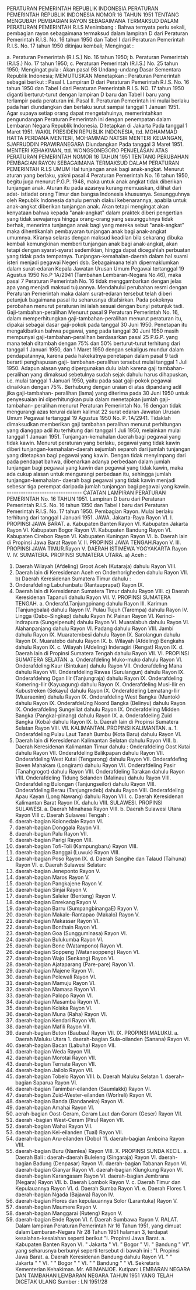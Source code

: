  PERATURAN PEMERINTAH REPUBLIK INDONESIA PERATURAN PEMERINTAH REPUBLIK INDONESIA NOMOR 16 TAHUN 1951 TENTANG MENGUBAH PEMBAGIAN RAYON SEBAGAIMANA TERMAKSUD DALAM PERATURAN PEMERINTAH R.I.S
Menimbang :
 Bahwa ternyata perlu sekali, pembagian rayon sebagaimana termaksud dalam lampiran D dari Peraturan Pemerintah R.I.S. No. 16 tahun 1950 dan Tabel I dari Peraturan Pemerintah R.I.S. No. 17 tahun 1950 ditinjau kembali;
Mengingat :

a. Peraturan Pemerintah (R.I.S.) No. 16 tahun 1950;
b. Peraturan Pemerintah (R.I.S.) No. 17 tahun 1950;
c. Peraturan Pemerintah (R.I.S.) No. 25 tahun 1950; Mengingat pula : Akan pasal 98 Undang-undang Dasar Sementara Republik Indonesia; MEMUTUSKAN Menetapkan : Peraturan Pemerintah sebagai berikut : Pasal I. Lampiran D dari Peraturan Pemerintah R.I.S. No. 16 tahun 1950 dan Tabel I dari Peraturan Pemerintah R.I.S. NO. 17 tahun 1950 diganti berturut-turut dengan lampiran D baru dan Tabel I baru yang terlampir pada peraturan ini. Pasal II. Peraturan Pemerintah ini mulai berlaku pada hari diundangkan dan berlaku surut sampai tanggal 1 Januari 1951. Agar supaya setiap orang dapat mengetahuinya, memerintahkan pengundangan Peraturan Pemerintah ini dengan penempatan dalam Lembaran Negara Republik Indonesia. Ditetapkan di Jakarta Pada tanggal 1 Maret 1951. WAKIL PRESIDEN REPUBLIK INDONESIA, ttd. MOHAMMAD HATTA PERDANA MENTERI, MOHAMMAD NATSIR MENTERI KEUANGAN, SJAFRUDDIN PRAWIRANEGARA Diundangkan Pada tanggal 3 Maret 1951. MENTERI KEHAKIMAN, ttd. WONGSONEGORO PENJELASAN ATAS PERATURAN PEMERINTAH NOMOR 16 TAHUN 1951 TENTANG PERUBAHAN PEMBAGIAN RAYON SEBAGAIMANA TERMAKSUD DALAM PERATURAN PEMERINTAH R.I.S UMUM Hal tunjangan anak bagi anak-angkat. Menurut aturan yang berlaku, yakni pasal 4 Peraturan Pemerintah No. 16 tahun 1950, begitu juga menurut P.G.P. 1948, maka untuk anak angkat tidak diberikan tunjangan anak. Aturan itu pada azasnya kurang memuaskan, dilihat dari adat- istiadat orang Timur dan bangsa Indonesia khususnya. Sesungguhnya oleh Republik Indonesia dahulu pernah diakui kebenarannya, apabila untuk anak-angkat diberikan tunjangan anak. Akan tetapi mengingat akan kenyataan bahwa kepada "anak-angkat" dalam praktek diberi pengertian yang tidak sewajarnya hingga orang-orang yang sesungguhnya tidak berhak, menerima tunjangan anak bagi yang mereka sebut "anak-angkat" maka dihentikanlah pembayaran tunjangan anak bagi anak-angkat umumnya. Kiranya selaras dengan maksud keadilan bila sekarang dibuka kembali kemungkinan memberi tunjangan anak bagi anak-angkat, akan tetapi dengan syarat-syarat sedemikian, hingga dapat dicegahlah perbuatan yang tidak pada tempatnya. Tunjangan-kemahalan-daerah dalam hal suami isteri menjadi pegawai Negeri dsb. Sebagaimana telah dipermaklumkan dalam surat-edaran Kepala Jawatan Urusan Umum Pegawai tertanggal 19 Agustus 1950 No.P 1A/2941 (Tambahan Lembaran-Negara No.46), maka pasal 7 Peraturan Pemerintah No. 16 tidak menggambarkan dengan jelas apa yang menjadi maksud tujuannya. Mendahului perubahan resmi dengan Peraturan Pemerintah maka dalam surat-edaran tersebut telah diberi petunjuk bagaimana pasal itu seharusnya ditafsirkan. Pada pokoknya perobahan menurut peraturan ini ialah sesuai dengan bunyi petunjuk tadi. Gaji-tambahan-peralihan Menurut pasal 9 Peraturan Pemerintah No. 16, dalam memperhitungkan gaji-tambahan-peralihan menurut peraturan itu, dipakai sebagai dasar gaji-pokok pada tanggal 30 Juni 1950. Penetapan itu mengakibatkan bahwa pegawai, yang pada tanggal 30 Juni 1950 masih mempunyai gaji-tambahan-peralihan berdasarkan pasal 25 P.G.P. yang mana telah ditambah dengan 75% dan 50% berturut-turut terhitung dari tanggal 1 Januari 1950, dan 1 Maret 1950 dengan sekaligus mundur dalam pendapatannya, karena pada hakekatnya penetapan dalam pasal 9 tadi berarti penghapusan gaji- tambahan-peralihan tersebut mulai tanggal 1 Juli 1950. Adapun alasan yang dipergunakan dulu ialah karena gaji tambahan- peralihan yang dimaksud sebetulnya sudah sejak dahulu harus dihapuskan, i.c. mulai tanggal 1 Januari 1950, yaitu pada saat gaji-pokok pegawai dinaikkan dengan 75%. Berhubung dengan uraian di atas dipandang adil jika gaji-tambahan- peralihan (lama) yang diterima pada 30 Juni 1950 untuk penyesuaian ini diperhitungkan pula dalam menetapkan jumlah gaji-tambahan- peralihan menurut Peraturan Pemerintah No. 16 dengan tidak mengurangi azas terurai dalam kalimat 22 surat edaran Jawatan Urusan Umum Pegawai tertanggal 19 Agustus 1950 No. P. 1A/2941. Tidaklah dimaksudkan memberikan gaji tambahan peralihan menurut perhitungan yang dianggap adil itu terhitung dari tanggal 1 Juli 1950, melainkan mulai tanggal 1 Januari 1951. Tunjangan-kemahalan daerah bagi pegawai yang tidak kawin. Menurut peraturan yang berlaku, pegawai yang tidak kawin diberi tunjangan-kemahalan-daerah sejumlah separoh dari jumlah tunjangan yang ditetapkan bagi pegawai yang kawin. Dengan tidak menyimpang dari pada pendapat bahwa, dibenarkan adanya perbedaan dalam jumlah tunjangan bagi pegawai yang kawin dan pegawai yang tidak kawin, maka ada cukup alasan untuk mengurangi perbedaan itu, sehingga jumlah tunjangan-kemahalan- daerah bagi pegawai yang tidak kawin menjadi sebesar tiga perempat daripada jumlah tunjangan bagi pegawai yang kawin. -------------------------------- CATATAN LAMPIRAN PERATURAN PEMERINTAH No. 16 TAHUN 1951. Lampiran D baru dari Peraturan Pemerintah R.I.S. No. 16 tahun 1950 dan Tabel I baru dari Peraturan Pemerintah R.I.S. No. 17 tahun 1950. Pembagian Rayon. Mulai berlaku terhitung dari tanggal I Januari 1951. JAWA. Jakarta-Raya Rayon VI. I. PROPINSI JAWA BARAT.
a. Kabupaten Banten Rayon VI. Kabupaten Jakarta Rayon VI. Kabupaten Bogor Rayon VI. Kabupaten Bandung Rayon VI. Kabupaten Cirebon Rayon VI. Kabupaten Kuningan Rayon VI.
b. Daerah lain di Propinsi Jawa Barat Rayon V. II. PROPINSI JAWA TENGAH.Rayon V. III. PROPINSI JAWA TIMUR.Rayon V. DAERAH ISTIMEWA YOGYAKARTA Rayon V. IV. SUMATERA. PROPINSI SUMATERA UTARA. a) Aceh :
1. Daerah Wilayah (Afdeling) Groot Aceh (Kutaraja) dahulu Rayon VIII.
2. Daerah lain di Keresidenan Aceh en Onderhorigheden dahulu Rayon VII. b) Daerah Keresidenan Sumatera Timur dahulu :
1. Onderafdeling Labuhanbatu (Rantauprapat) Rayon IX.
2. Daerah lain di Keresidenan Sumatera Timur dahulu Rayon VIII. c) Daerah Keresidenan Tapanuli dahulu Rayon VII. V. PROPINSI SUMATERA TENGAH.
a. Onderafd.Tanjungpinang dahulu Rayon III. Karimun (Tanjungbalai) dahulu Rayon IV. Pulau Tujuh (Tarempa) dahulu Rayon IV. Lingga (Dabo-Singkep) dahulu Rayon IV. Painan Rayon VI. Kerinci-Indrapura (Sungeipenuh) dahulu Rayon VI. Muaralabuh dahulu Rayon VI. Alahanpanjang dahulu Rayon VI. Padang dahulu Rayon VIII. Jambi dahulu Rayon IX. Muaratembesi dahulu Rayon IX. Sarolangun dahulu Rayon IX. Muaratebo dahulu Rayon IX.
b. Wilayah (Afdeling) Bengkahs dahulu Rayon IX.
c. Wilayah (Afdeling) Inderagiri (Rengat) Rayon IX.
d. Daerah lain di Propinsi Sumatera Tengah dahulu Rayon VII. VI. PROPINSI SUMATERA SELATAN. a. Onderafdeling Muko-muko dahulu Rayon VI. Onderafdeling Kaur (Bintukan) dahulu Rayon VII. Onderafdeling Mana dahulu Rayon VII. Onderafdeling Rawas (Surulangun) dahulu Rayon IX. Onderafdehng Ogan Ilir (Tanjungraja) dahulu Rayon IX. Onderafdeling Komering-Ilir (Kayuagung) dahulu Rayon IX. Onderafdeling Musi-Ilir en Kubustreken (Sekayu) dahulu Rayon IX. Onderafdeling Lematang-Ilir (Muaraenim) dahulu Rayon IX. Onderafdeling West Bangka (Muntok) dahulu Rayon IX. OnderafdeUng Noord Bangka (Belinyu) dahulu Rayon IX. Onderafdeling Sungeiliat dahulu Rayon IX. Onderafdeling Midden Bangka (Pangkal-pinang) dahulu Rayon IX. a. Onderafdeling Zuid Bangka (Koba) dahulu Rayon IX.
b. Daerah lain di Propinsi Sumatera Selatan Rayon VIII. VII. KALIMANTAN. PROPINSI KALIMANTAN.
a. 1. Onderafdeling Pulau Laut Tanah Bumbu (Kota Baru) dahulu Rayon VI.
2. Daerah lain di Keresidenan Kalimantan Selatan dahulu Rayon VIII.
b. Daerah Keresidenan Kalimantan Timur dahulu : Onderafdeling Oost Kutai dahulu Rayon VII. Onderafdeling Balikpapan dahulu Rayon VII. Onderafdeling West Kutai (Tengarong) dahulu Rayon VII. Onderafdefing Boven Mahakam (Longiram) dahulu Rayon VII. Onderafdeling Pasir (Tanahgrogot) dahulu Rayon VIII. Onderafdeling Tarakan dahulu Rayon VIII. Onderafdeling Tidung Selanden (Malinau) dahulu Rayon VIII. Onderafdeling Bulongan (Tanjungseilor) dahulu Rayon VIII. Onderafdeling Berau (Tanjungredeb) dahulu Rayon VIII. Onderafdeling Apau Kayan (Long Nawang) dahulu Rayon VIII. c. Daerah Keresidenan Kalimantan Barat Rayon IX. dahulu VIII. SULAWESI. PROPINSI SULAWESI.
a. Daerah Minahasa Rayon VIII.
b. Daerah Sulawesi Utara Rayon VIII c. Daerah Sulawesi Tengah :
1. daerah-bagian Kolonedale Rayon VI.
2. daerah-bagian Donggala Rayon VII.
3. daerah-bagian Palu Rayon VII.
4. daerah-bagian Parigi Rayon VIII.
5. daerah-bagian Tofi-Toli (Kampungbaru) Rayon VIII.
6. daerah-bagian Banggai (Luwuk) Rayon VIII.
7. daerah-bagian Poso Rayon IX.
d. Daerah Sangihe dan Talaud (Taihuna) Rayon VI.
e. Daerah Sulawesi Selatan:
1. daerah-bagian Jeneponto Rayon V.
2. daerah-bagian Maros Rayon V.
3. daerah-bagian Pangkajene Rayon V.
4. daerah-bagian Sinjai Rayon V.
5. daerah-bagian Saleier (Benteng) Rayon V.
6. daerah-bagian Enrekang Rayon V.
7. daerah-bagian Barru (SumpangbinangaE) Rayon V.
8. daerah-bagian Makale-Rantapao (Makalo) Rayon V.
9. daerah-bagian Makassar Rayon VI.
10. daerah-bagian Bonthain Rayon VI.
11. daerah-bagian Goa (Sungguminasa) Rayon VI.
12. daerah-bagian Bulukumba Rayon VI.
13. daerah-bagian Bone (Watampono) Rayon VI.
14. daerah-bagian Soppeng (Watansoppeng) Rayon VI.
15. daerah-bagian Wajo (Senkang) Rayon VI.
16. daerah-bagian Ajataparang (Pare-pare) Rayon VI.
17. daerah-bagian Majene Rayon VI.
18. daerah-bagian Polewali Rayon VI.
19. daerah-bagian Mamuju Rayon VI.
20. daerah-bagian Mamasa Rayon VI.
21. daerah-bagian Palopo Rayon VI.
22. daerah-bagian Masamba Rayon VI.
23. daerah-bagian Kolaka Rayon VI.
24. daerah-bagian Muna (Raha) Rayon VI.
25. daerah-bagian Kendari Rayon VII.
26. daerah-bagian Mafili Rayon VII.
27. daerah-bagian Buton (Baubau) Rayon VII. IX. PROPINSI MALUKU. a. Daerah Maluku Utara 1. daerah-bagian Sula-oilanden (Sanana) Rayon VI.
2. daerah-bagian Bacan (Labuha) Rayon VII.
3. daerah-bagian Weda Rayon VII.
4. daerah-bagian Morotai Rayon VII.
5. daerah-bagian Ternate Rayon VII.
6. daerah-bagian Jailolo Rayon VII.
7. daerah-bagian Tobelo Rayon VIII.
b. Daerah Maluku Selatan 1. daerah-bagian Saparua Rayon VI.
2. daerah-bagian Tanimbar-eilanden (Saumlakki) Rayon VI.
3. daerah-bagian Zuid-Wester-eilanden (Worlreli) Rayon VI.
4. daerah-bagian Banda (Bandaneira) Rayon VI.
5. daerah-bagian Amahai Rayon VI.
6. aerah-bagian Oost-Ceram, Ceram Laut dan Goram (Geser) Rayon VII.
7. daerah -bagian West-Ceram (Piru) Rayon VII.
8. daerah-bagian Wahai Rayon VII.
9. daerah-bagian Kei-eilanden (Tual) Rayon VII.
10. daerah-bagian Aru-eilanden (Dobo) 11. daerah-bagian Amboina Rayon VIII.
12. daerah-bagian Buru (Namlea) Rayon VIII. X. PROPINSI SUNDA KECIL.
a. Daerah Bali : daerah-daerah Buleleng (Singaraja) Rayon VI. daerah-bagian Badung (Denpasar) Rayon VI. daerah-bagian Tabanan Rayon VI. daerah-bagian Gianyar Rayon VI. daerah-bagian Klungkung Rayon VI. daerah-bagian Karangasam Rayon VI. daerah-bagian Jembrana (Negara) Rayon VII.
b. Daerah Lombok Rayon V.
c. Daerah Timur dan Kepulauannya Rayon VI.
d. Daerah Sumba Rayon VI.
e. Daerah Flores 1. daerah-bagian Ngada (Bajawa) Rayon IV.
2. daerah-bagian Flores dan kepulauannya Solor (Larantuka) Rayon V.
3. daerah-bagian Maumere Rayon V.
4. daerah-bagian Manggarai (Ruteng) Rayon V.
5. daerah-bagian Ende Rayon VI.
f. Daerah Sumbawa Rayon V. RALAT. Dalam lampiran Peraturan Pemerintah Nr 16 Tahun 1951, yang dimuat dalam Lembaran-Negara Nr 28 Tahun 1951 halaman 3, terdapat kesalahan-kesalahan seperti berikut "I. Propinsi Jawa Barat. a. Kabupaten Banten Rayon VI. " Jakarta " VI. " Bogor " VI. " Bandung " VI". yang seharusnya berbunyi seperti tersebut di bawah ini : "I. Propinsi Jawa Barat. a. Daerah Keresidenan Bandung dahulu Rayon VI. " " Jakarta " " VI. " " Bogor " " VI. " " Bandung " " VI. Sekretaris Kementerian Kehakiman. Mr. ABIMANJOE. Kutipan: LEMBARAN NEGARA DAN TAMBAHAN LEMBARAN NEGARA TAHUN 1951 YANG TELAH DICETAK ULANG Sumber : LN 1951/28